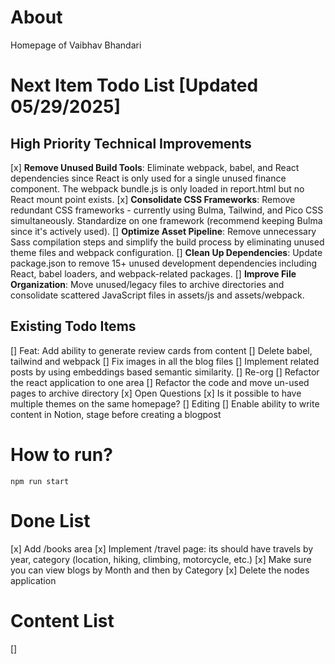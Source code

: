 # About
Homepage of Vaibhav Bhandari

# Next Item Todo List [Updated 05/29/2025]

## High Priority Technical Improvements
[x] **Remove Unused Build Tools**: Eliminate webpack, babel, and React dependencies since React is only used for a single unused finance component. The webpack bundle.js is only loaded in report.html but no React mount point exists.
[x] **Consolidate CSS Frameworks**: Remove redundant CSS frameworks - currently using Bulma, Tailwind, and Pico CSS simultaneously. Standardize on one framework (recommend keeping Bulma since it's actively used).
[] **Optimize Asset Pipeline**: Remove unnecessary Sass compilation steps and simplify the build process by eliminating unused theme files and webpack configuration.
[] **Clean Up Dependencies**: Update package.json to remove 15+ unused development dependencies including React, babel loaders, and webpack-related packages.
[] **Improve File Organization**: Move unused/legacy files to archive directories and consolidate scattered JavaScript files in assets/js and assets/webpack.

## Existing Todo Items
[] Feat: Add ability to generate review cards from content
[] Delete babel, tailwind and webpack
[] Fix images in all the blog files
[] Implement related posts by using embeddings based semantic similarity.
[] Re-org
    [] Refactor the react application to one area
    [] Refactor the code and move un-used pages to archive directory
[x] Open Questions
    [x] Is it possible to have multiple themes on the same homepage?
[] Editing
    [] Enable ability to write content in Notion, stage before creating a blogpost

# How to run?
```
npm run start
```

# Done List
[x] Add /books area
[x] Implement /travel page: its should have travels by year, category (location, hiking, climbing, motorcycle, etc.)
[x] Make sure you can view blogs by Month and then by Category
[x] Delete the nodes application

# Content List
[]
